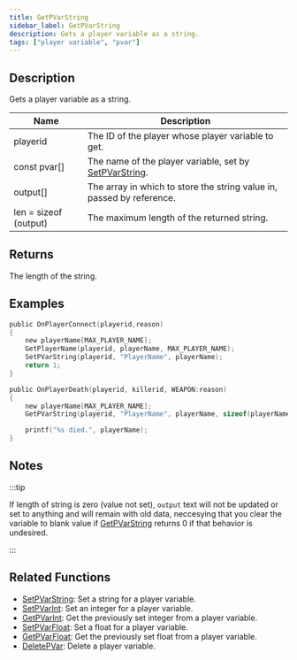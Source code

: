 ```yaml
---
title: GetPVarString
sidebar_label: GetPVarString
description: Gets a player variable as a string.
tags: ["player variable", "pvar"]
---
```


## Description

Gets a player variable as a string.

| Name                  | Description                                                             |
| --------------------- | ----------------------------------------------------------------------- |
| playerid              | The ID of the player whose player variable to get.                      |
| const pvar[]          | The name of the player variable, set by [SetPVarString](SetPVarString). |
| output[]              | The array in which to store the string value in, passed by reference.   |
| len = sizeof (output) | The maximum length of the returned string.                              |

## Returns

The length of the string.

## Examples

```c
public OnPlayerConnect(playerid,reason)
{
    new playerName[MAX_PLAYER_NAME];
    GetPlayerName(playerid, playerName, MAX_PLAYER_NAME);
    SetPVarString(playerid, "PlayerName", playerName);
    return 1;
}

public OnPlayerDeath(playerid, killerid, WEAPON:reason)
{
    new playerName[MAX_PLAYER_NAME];
    GetPVarString(playerid, "PlayerName", playerName, sizeof(playerName));

    printf("%s died.", playerName);
}
```

## Notes

:::tip

If length of string is zero (value not set), `output` text will not be updated or set to anything and will remain with old data, neccesying that you clear the variable to blank value if [GetPVarString](GetPVarString) returns 0 if that behavior is undesired.

:::

## Related Functions

- [SetPVarString](SetPVarString): Set a string for a player variable.
- [SetPVarInt](SetPVarInt): Set an integer for a player variable.
- [GetPVarInt](GetPVarInt): Get the previously set integer from a player variable.
- [SetPVarFloat](SetPVarFloat): Set a float for a player variable.
- [GetPVarFloat](GetPVarFloat): Get the previously set float from a player variable.
- [DeletePVar](DeletePVar): Delete a player variable.
